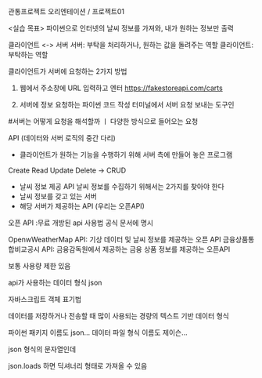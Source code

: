 
관통프로젝트 오리엔테이션 / 프로젝트01


<실습 목표>
파이썬으로 인터넷의 날씨 정보를 가져와, 내가 원하는 정보만 출력


클라이언트 <-> 서버
서버: 부탁을 처리하거나, 원하는 값을 돌려주는 역할
클라이언트: 부탁하는 역할


클라이언트가 서버에 요청하는 2가지 방법
1. 웹에서 주소창에 URL 입력하고 엔터
    https://fakestoreapi.com/carts



2. 서버에 정보 요청하는 파이썬 코드 작성
터미널에서 서버 요청 보내는 도구인 


#서버는 어떻게 요청을 해석할까 ㅣ 다양한 방식으로 들어오는 요청


API (데이터와 서버 로직의 중간 다리)
- 클라이언트가 원하는 기능을 수행하기 위해 서버 측에 만들어 놓은 프로그램


​​Create Read Update Delete -> CRUD



- 날씨 정보 제공 API
날씨 정보를 수집하기 위해서는 2가지를 찾아야 한다
- 날씨 정보를 갖고 있는 서버
- 해당 서버가 제공하는 API (우리는 오픈API)


오픈 API :무료 개방된 api
사용법 공식 문서에 명시

OpenwWeatherMap API: 기상 데이터 및 날씨 정보를 제공하는 오픈 API
금융상품통합비교공시 API: 금융감독원에서 제공하는 금융 상품 정보를 제공하는 오픈API

보통 사용량 제한 있음



api가 사용하는 데이터 형식 json

자바스크립트 객체 표기법

데이터를 저장하거나 전송할 때 많이 사용되는 경량의 텍스트 기반 데이터 형식

파이썬 패키지 이름도 json...
데이터 파일 형식 이름도 제이슨...


json 형식의 문자열인데

json.loads 하면 딕셔너리 형태로 가져올 수 있음